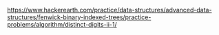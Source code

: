 https://www.hackerearth.com/practice/data-structures/advanced-data-structures/fenwick-binary-indexed-trees/practice-problems/algorithm/distinct-digits-ii-1/
